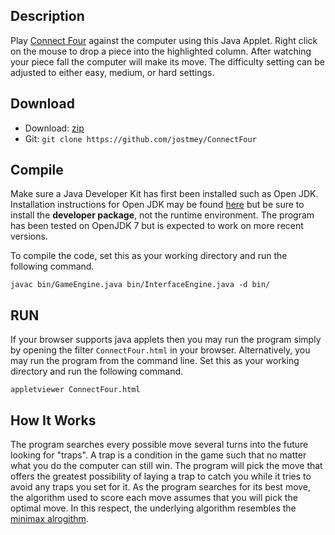 ## Description

Play [Connect Four](https://en.wikipedia.org/wiki/Connect_Four) against the computer using this Java Applet. Right click on the mouse to drop a piece into the highlighted column. After watching your piece fall the computer will make its move. The difficulty setting can be adjusted to either easy, medium, or hard settings.

## Download

* Download: [zip](https://github.com/jostmey/ConnectFour/zipball/master)
* Git: `git clone https://github.com/jostmey/ConnectFour`

## Compile

Make sure a Java Developer Kit has first been installed such as Open JDK. Installation instructions for Open JDK may be found [here](http://openjdk.java.net/install/) but be sure to install the **developer package**, not the runtime environment. The program has been tested on OpenJDK 7 but is expected to work on more recent versions.

To compile the code, set this as your working directory and run the following command.

`javac bin/GameEngine.java bin/InterfaceEngine.java -d bin/`

## RUN

If your browser supports java applets then you may run the program simply by opening the filter `ConnectFour.html` in your browser. Alternatively, you may run the program from the command line. Set this as your working directory and run the following command.

`appletviewer ConnectFour.html`

## How It Works

The program searches every possible move several turns into the future looking for "traps". A trap is a condition in the game such that no matter what you do the computer can still win. The program will pick the move that offers the greatest possibility of laying a trap to catch you while it tries to avoid any traps you set for it. As the program searches for its best move, the algorithm used to score each move assumes that you will pick the optimal move. In this respect, the underlying algorithm resembles the [minimax alrogithm](https://en.wikipedia.org/wiki/Minimax).
